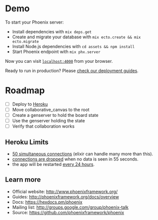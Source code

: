 # Demo

To start your Phoenix server:

  * Install dependencies with `mix deps.get`
  * Create and migrate your database with `mix ecto.create && mix ecto.migrate`
  * Install Node.js dependencies with `cd assets && npm install`
  * Start Phoenix endpoint with `mix phx.server`

Now you can visit [`localhost:4000`](http://localhost:4000) from your browser.

Ready to run in production? Please [check our deployment guides](http://www.phoenixframework.org/docs/deployment).

# Roadmap
* [ ] Deploy to [Heroku](https://stormy-earth-96381.herokuapp.com/)
* [ ] Move collaborative_canvas to the root
* [ ] Create a genserver to hold the board state
* [ ] Use the genserver holding the state
* [ ] Verify that collaboration works

## Heroku Limits
* [50 simultaneous connections](https://devcenter.heroku.com/articles/http-routing#request-concurrency)
 (elixir can handle many more than this).
* [connections are dropped](https://devcenter.heroku.com/articles/limits#http-timeouts)
 when no data is seen in 55 seconds.
* the app will be restarted
 [every 24 hours](https://devcenter.heroku.com/articles/limits#detached-one-off-dyno-timeout).

## Learn more

  * Official website: http://www.phoenixframework.org/
  * Guides: http://phoenixframework.org/docs/overview
  * Docs: https://hexdocs.pm/phoenix
  * Mailing list: http://groups.google.com/group/phoenix-talk
  * Source: https://github.com/phoenixframework/phoenix
